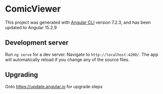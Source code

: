 # ComicViewer

This project was generated with [Angular CLI](https://github.com/angular/angular-cli) version 7.2.3, and has been updated to Angular 15.2.9

## Development server

Run `ng serve` for a dev server. Navigate to `http://localhost:4200/`. The app will automatically reload if you change any of the source files.

## Upgrading

Goto https://update.angular.io for upgrade steps
